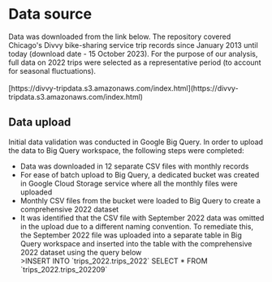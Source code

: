 <h1>Data source</h1>
Data was downloaded from the link below. The repository covered Chicago's Divvy bike-sharing service trip records since January 2013 until today (download date - 15 October 2023). For the purpose of our analysis, full data on 2022 trips were selected as a representative period (to account for seasonal fluctuations).<br>
<br>
[https://divvy-tripdata.s3.amazonaws.com/index.html](https://divvy-tripdata.s3.amazonaws.com/index.html)
<br>
<h2>Data upload</h2>
Initial data validation was conducted in Google Big Query. In order to upload the data to Big Query workspace, the following steps were completed:
<ul>
  <li>Data was downloaded in 12 separate CSV files with monthly records</li>
  <li>For ease of batch upload to Big Query, a dedicated bucket was created in Google Cloud Storage service where all the monthly files were uploaded</li>
  <li>Monthly CSV files from the bucket were loaded to Big Query to create a comprehensive 2022 dataset</li>
  <li>It was identified that the CSV file with September 2022 data was omitted in the upload due to a different naming convention. To remediate this, the September 2022 file was uploaded into a separate table in Big Query workspace and inserted into the table with the comprehensive 2022 dataset using the query below</li>
>INSERT INTO `trips_2022.trips_2022`
SELECT *
FROM `trips_2022.trips_202209`
